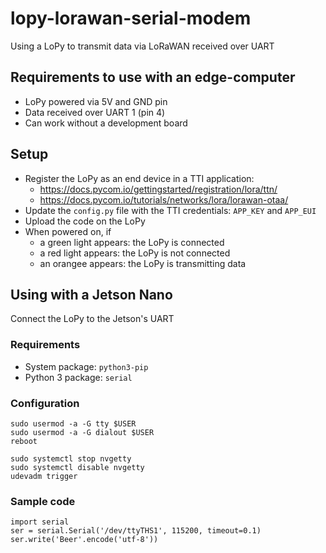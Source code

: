# lopy-lorawan-serial-modem
Using a LoPy to transmit data via LoRaWAN received over UART 

## Requirements to use with an edge-computer

- LoPy powered via 5V and GND pin
- Data received over UART 1 (pin 4)
- Can work without a development board

## Setup

- Register the LoPy as an end device in a TTI application:
  - https://docs.pycom.io/gettingstarted/registration/lora/ttn/
  - https://docs.pycom.io/tutorials/networks/lora/lorawan-otaa/
- Update the `config.py` file with the TTI credentials: `APP_KEY` and `APP_EUI`
- Upload the code on the LoPy
- When powered on, if 
  - a green light appears: the LoPy is connected
  - a red light appears: the LoPy is not connected
  - an orangee appears: the LoPy is transmitting data

## Using with a Jetson Nano

Connect the LoPy to the Jetson's UART 

### Requirements

- System package: `python3-pip`
- Python 3 package: `serial`

### Configuration

```
sudo usermod -a -G tty $USER
sudo usermod -a -G dialout $USER
reboot
```

```
sudo systemctl stop nvgetty
sudo systemctl disable nvgetty
udevadm trigger
```

### Sample code

```
import serial
ser = serial.Serial('/dev/ttyTHS1', 115200, timeout=0.1)
ser.write('Beer'.encode('utf-8'))
```

